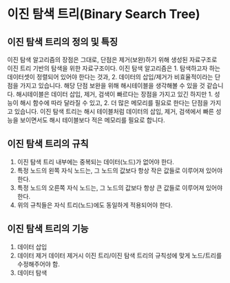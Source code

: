 # 이진 탐색 트리(Binary Search Tree)

## 이진 탐색 트리의 정의 및 특징

이진 탐색 알고리즘의 장점은 그대로, 단점은 제거(보완)하기 위해 생성된 자료구조로 이진 트리 기반의 탐색을 위한 자료구조이다.
이진 탐색 알고리즘은 1. 탐색하고자 하는 데이터셋이 정렬되어 있어야 한다는 것과, 2. 데이터의 삽입/제거가 비효율적이라는 단점을 가지고 있습니다.
해당 단점 보완을 위해 해시테이블을 생각해볼 수 있을 것 같습니다. 해시테이블은 데이터 삽입, 제거, 검색이 빠르다는 장점을 가지고 있긴 하지만 1. 성능이 해시 함수에 따라 달라질 수 있고, 2. 더 많은 메모리를 필요로 한다는 단점을 가지고 있습니다.
이진 탐색 트리는 해시 테이블처럼 데이터의 삽입, 제거, 검색에서 빠른 성능을 보이면서도 해시 테이블보다 적은 메모리를 필요로 합니다.

## 이진 탐색 트리의 규칙

1. 이진 탐색 트리 내부에는 중복되는 데이터(노드)가 없어야 한다.
2. 특정 노드의 왼쪽 자식 노드는, 그 노드의 값보다 항상 작은 값들로 이루어져 있어야 한다.
3. 특정 노드의 오른쪽 자식 노드는, 그 노드의 값보다 항상 큰 값들로 이루어져 있어야 한다.
4. 위의 규칙들은 자식 트리(노드)에도 동일하게 적용되어야 한다.

## 이진 탐색 트리의 기능

1. 데이터 삽입
2. 데이터 제거
   데이터 제거시 이진 트리/이진 탐색 트리의 규칙성에 맞게 노드/트리를 수정해주어야 함.
3. 데이터 탐색
